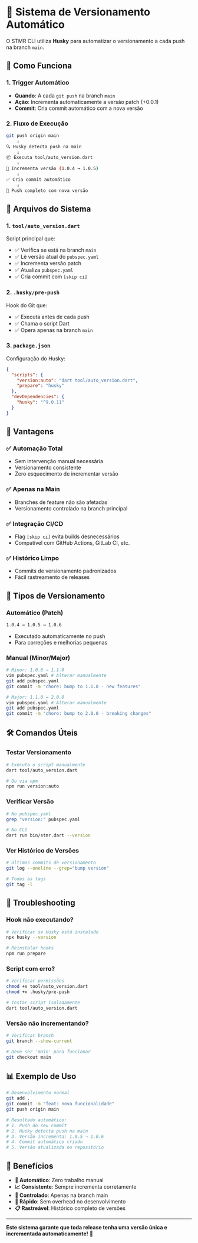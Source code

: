 # 🚀 Sistema de Versionamento Automático

O STMR CLI utiliza **Husky** para automatizar o versionamento a cada push na branch `main`.

## 🔧 Como Funciona

### 1. **Trigger Automático**
- **Quando**: A cada `git push` na branch `main`
- **Ação**: Incrementa automaticamente a versão patch (+0.0.1)
- **Commit**: Cria commit automático com a nova versão

### 2. **Fluxo de Execução**
```bash
git push origin main
    ↓
🔍 Husky detecta push na main
    ↓
📦 Executa tool/auto_version.dart
    ↓
🚀 Incrementa versão (1.0.4 → 1.0.5)
    ↓
✅ Cria commit automático
    ↓
🎯 Push completo com nova versão
```

## 📁 Arquivos do Sistema

### 1. **`tool/auto_version.dart`**
Script principal que:
- ✅ Verifica se está na branch `main`
- ✅ Lê versão atual do `pubspec.yaml`
- ✅ Incrementa versão patch
- ✅ Atualiza `pubspec.yaml`
- ✅ Cria commit com `[skip ci]`

### 2. **`.husky/pre-push`**
Hook do Git que:
- ✅ Executa antes de cada push
- ✅ Chama o script Dart
- ✅ Opera apenas na branch `main`

### 3. **`package.json`**
Configuração do Husky:
```json
{
  "scripts": {
    "version:auto": "dart tool/auto_version.dart",
    "prepare": "husky"
  },
  "devDependencies": {
    "husky": "^9.0.11"
  }
}
```

## 🎯 Vantagens

### ✅ **Automação Total**
- Sem intervenção manual necessária
- Versionamento consistente
- Zero esquecimento de incrementar versão

### ✅ **Apenas na Main**
- Branches de feature não são afetadas
- Versionamento controlado na branch principal

### ✅ **Integração CI/CD**
- Flag `[skip ci]` evita builds desnecessários
- Compatível com GitHub Actions, GitLab CI, etc.

### ✅ **Histórico Limpo**
- Commits de versionamento padronizados
- Fácil rastreamento de releases

## 🔄 Tipos de Versionamento

### **Automático (Patch)**
```bash
1.0.4 → 1.0.5 → 1.0.6
```
- Executado automaticamente no push
- Para correções e melhorias pequenas

### **Manual (Minor/Major)**
```bash
# Minor: 1.0.6 → 1.1.0
vim pubspec.yaml # Alterar manualmente
git add pubspec.yaml
git commit -m "chore: bump to 1.1.0 - new features"

# Major: 1.1.0 → 2.0.0  
vim pubspec.yaml # Alterar manualmente
git add pubspec.yaml
git commit -m "chore: bump to 2.0.0 - breaking changes"
```

## 🛠️ Comandos Úteis

### **Testar Versionamento**
```bash
# Executa o script manualmente
dart tool/auto_version.dart

# Ou via npm
npm run version:auto
```

### **Verificar Versão**
```bash
# No pubspec.yaml
grep "version:" pubspec.yaml

# No CLI
dart run bin/stmr.dart --version
```

### **Ver Histórico de Versões**
```bash
# Últimos commits de versionamento
git log --oneline --grep="bump version"

# Todas as tags
git tag -l
```

## 🚨 Troubleshooting

### **Hook não executando?**
```bash
# Verificar se Husky está instalado
npx husky --version

# Reinstalar hooks
npm run prepare
```

### **Script com erro?**
```bash
# Verificar permissões
chmod +x tool/auto_version.dart
chmod +x .husky/pre-push

# Testar script isoladamente
dart tool/auto_version.dart
```

### **Versão não incrementando?**
```bash
# Verificar branch
git branch --show-current

# Deve ser 'main' para funcionar
git checkout main
```

## 📊 Exemplo de Uso

```bash
# Desenvolvimento normal
git add .
git commit -m "feat: nova funcionalidade"
git push origin main

# Resultado automático:
# 1. Push do seu commit
# 2. Husky detecta push na main  
# 3. Versão incrementa: 1.0.5 → 1.0.6
# 4. Commit automático criado
# 5. Versão atualizada no repositório
```

## 🎉 Benefícios

- **🔄 Automático**: Zero trabalho manual
- **📈 Consistente**: Sempre incrementa corretamente  
- **🎯 Controlado**: Apenas na branch main
- **🚀 Rápido**: Sem overhead no desenvolvimento
- **📋 Rastreável**: Histórico completo de versões

---

**Este sistema garante que toda release tenha uma versão única e incrementada automaticamente!** 🚀 